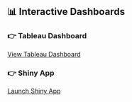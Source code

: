 ## 📊 Interactive Dashboards

### 👉 Tableau Dashboard
[View Tableau Dashboard](https://public.tableau.com/app/profile/v.h.vamshi.karthik.pulipaka/viz/21MIC0034-DA1Dashboard/Dashboard1?publish=yes)

### 👉 Shiny App
[Launch Shiny App](https://pulipakavhvamshikarthik21mic0034.shinyapps.io/21MIC0034VamshiKarthik/)
